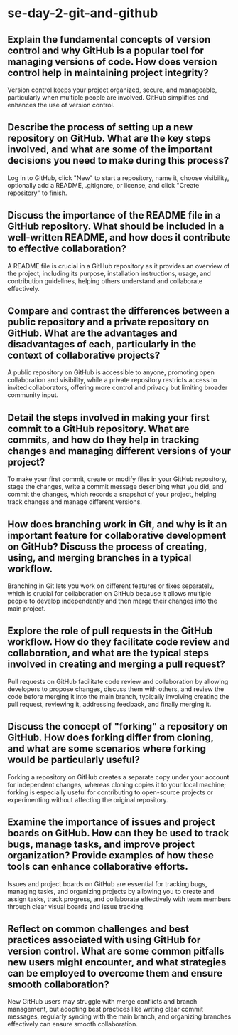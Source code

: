 # se-day-2-git-and-github
## Explain the fundamental concepts of version control and why GitHub is a popular tool for managing versions of code. How does version control help in maintaining project integrity? 
Version control keeps your project organized, secure, and manageable, particularly when multiple people are involved. GitHub simplifies and enhances the use of version control.
## Describe the process of setting up a new repository on GitHub. What are the key steps involved, and what are some of the important decisions you need to make during this process?
Log in to GitHub, click "New" to start a repository, name it, choose visibility, optionally add a README, .gitignore, or license, and click "Create repository" to finish.
## Discuss the importance of the README file in a GitHub repository. What should be included in a well-written README, and how does it contribute to effective collaboration?
A README file is crucial in a GitHub repository as it provides an overview of the project, including its purpose, installation instructions, usage, and contribution guidelines, helping others understand and collaborate effectively.
## Compare and contrast the differences between a public repository and a private repository on GitHub. What are the advantages and disadvantages of each, particularly in the context of collaborative projects?
A public repository on GitHub is accessible to anyone, promoting open collaboration and visibility, while a private repository restricts access to invited collaborators, offering more control and privacy but limiting broader community input.
## Detail the steps involved in making your first commit to a GitHub repository. What are commits, and how do they help in tracking changes and managing different versions of your project?
To make your first commit, create or modify files in your GitHub repository, stage the changes, write a commit message describing what you did, and commit the changes, which records a snapshot of your project, helping track changes and manage different versions.
## How does branching work in Git, and why is it an important feature for collaborative development on GitHub? Discuss the process of creating, using, and merging branches in a typical workflow.
Branching in Git lets you work on different features or fixes separately, which is crucial for collaboration on GitHub because it allows multiple people to develop independently and then merge their changes into the main project.
## Explore the role of pull requests in the GitHub workflow. How do they facilitate code review and collaboration, and what are the typical steps involved in creating and merging a pull request?
Pull requests on GitHub facilitate code review and collaboration by allowing developers to propose changes, discuss them with others, and review the code before merging it into the main branch, typically involving creating the pull request, reviewing it, addressing feedback, and finally merging it.
## Discuss the concept of "forking" a repository on GitHub. How does forking differ from cloning, and what are some scenarios where forking would be particularly useful?
Forking a repository on GitHub creates a separate copy under your account for independent changes, whereas cloning copies it to your local machine; forking is especially useful for contributing to open-source projects or experimenting without affecting the original repository.
## Examine the importance of issues and project boards on GitHub. How can they be used to track bugs, manage tasks, and improve project organization? Provide examples of how these tools can enhance collaborative efforts.
Issues and project boards on GitHub are essential for tracking bugs, managing tasks, and organizing projects by allowing you to create and assign tasks, track progress, and collaborate effectively with team members through clear visual boards and issue tracking.
## Reflect on common challenges and best practices associated with using GitHub for version control. What are some common pitfalls new users might encounter, and what strategies can be employed to overcome them and ensure smooth collaboration?
New GitHub users may struggle with merge conflicts and branch management, but adopting best practices like writing clear commit messages, regularly syncing with the main branch, and organizing branches effectively can ensure smooth collaboration.
